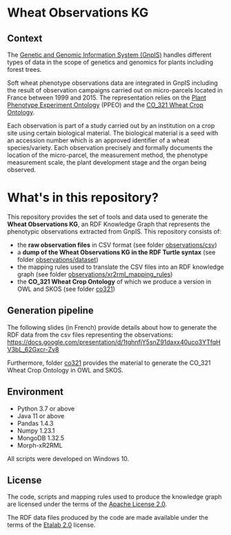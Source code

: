 ﻿# Wheat Observations KG

## Context


The [Genetic and Genomic Information System (GnpIS)](https://urgi.versailles.inrae.fr/gnpis/) 
handles different types of data in the scope of genetics and genomics for plants including forest trees.

Soft wheat phenotype observations data are integrated in GnpIS including the result of observation campaigns carried out on micro-parcels located in France between 1999 and 2015.
The representation relies on the [Plant Phenotype Experiment Ontology](https://agroportal.lirmm.fr/ontologies/PPEO) (PPEO) and the [CO_321 Wheat Crop Ontology](co321).

Each observation is part of a study carried out by an institution on a crop site using certain biological material. The biological material is a seed with an accession number which is an approved identifier of a wheat species/variety.
Each observation precisely and formally documents the location of the micro-parcel, the measurement method, the phenotype measurement scale, the plant development stage and the organ being observed.

# What's in this repository?

This repository provides the set of tools and data used to generate the **Wheat Observations KG**, an RDF Knowledge Graph that represents the phenotypic observations extracted from GnpIS.
This repository consists of:
- the **raw observation files** in CSV format (see folder [observations/csv](observations/csv))
- a **dump of the Wheat Observations KG in the RDF Turtle syntax** (see folder [observations/dataset](observations/dataset))
- the mapping rules used to translate the CSV files into an RDF knowledge graph (see folder [observations/xr2rml_mapping_rules](observations/xr2rml_mapping_rules))
- the **CO_321 Wheat Crop Ontology** of which we produce a version in OWL and SKOS (see folder [co321](co321))



## Generation pipeline

The following slides (in French) provide details about how to generate the RDF data from the csv files representing the observations:
https://docs.google.com/presentation/d/1tghnfjY5snZ91daxx40uco3YTfqHV3bL_62Gxcr-Zv8

Furthermore, folder [co321](co321) provides the material to generate the CO_321 Wheat Crop Ontology in OWL and SKOS.


## Environment
- Python 3.7 or above
- Java 11 or above
- Pandas 1.4.3
- Numpy 1.23.1
- MongoDB 1.32.5
- Morph-xR2RML

All scripts were developed on Windows 10.


## License

The code, scripts and mapping rules used to produce the knowledge graph are licensed under the terms of the [Apache License 2.0](http://www.apache.org/licenses/LICENSE-2.0).

The RDF data files produced by the code are made available under the terms of the [Etalab 2.0](https://spdx.org/licenses/etalab-2.0.html) license.
